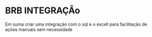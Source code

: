 # BRB INTEGRAÇÃo
Em suma criar uma integração com o sql e o excell para facilitação de ações manuais sem necessidade 
